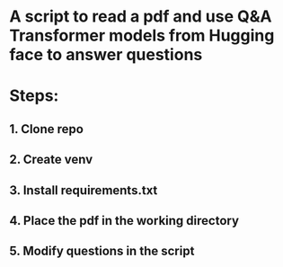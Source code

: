 # A script to read a pdf and use Q&A Transformer models from Hugging face to answer questions

# Steps:
## 1. Clone repo
## 2. Create venv
## 3. Install requirements.txt
## 4. Place the pdf in the working directory
## 5. Modify questions in the script
